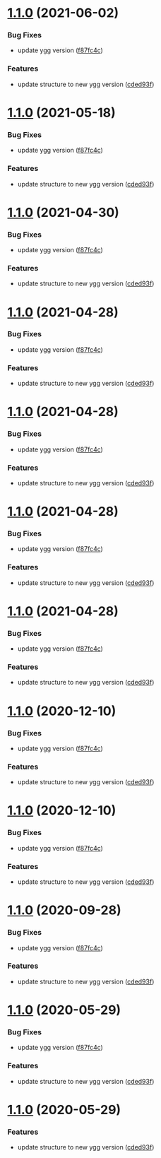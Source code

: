 # [1.1.0](https://github.com/webbingbrasil/ygg-starter/compare/v1.0.0...v1.1.0) (2021-06-02)


### Bug Fixes

* update ygg version ([f87fc4c](https://github.com/webbingbrasil/ygg-starter/commit/f87fc4cd9064dc0bea193bdec9060d2214d169b9))


### Features

* update structure to new ygg version ([cded93f](https://github.com/webbingbrasil/ygg-starter/commit/cded93f62911ae4ad14421ac873860af6ac0d401))

# [1.1.0](https://github.com/webbingbrasil/ygg-starter/compare/v1.0.0...v1.1.0) (2021-05-18)


### Bug Fixes

* update ygg version ([f87fc4c](https://github.com/webbingbrasil/ygg-starter/commit/f87fc4cd9064dc0bea193bdec9060d2214d169b9))


### Features

* update structure to new ygg version ([cded93f](https://github.com/webbingbrasil/ygg-starter/commit/cded93f62911ae4ad14421ac873860af6ac0d401))

# [1.1.0](https://github.com/webbingbrasil/ygg-starter/compare/v1.0.0...v1.1.0) (2021-04-30)


### Bug Fixes

* update ygg version ([f87fc4c](https://github.com/webbingbrasil/ygg-starter/commit/f87fc4cd9064dc0bea193bdec9060d2214d169b9))


### Features

* update structure to new ygg version ([cded93f](https://github.com/webbingbrasil/ygg-starter/commit/cded93f62911ae4ad14421ac873860af6ac0d401))

# [1.1.0](https://github.com/webbingbrasil/ygg-starter/compare/v1.0.0...v1.1.0) (2021-04-28)


### Bug Fixes

* update ygg version ([f87fc4c](https://github.com/webbingbrasil/ygg-starter/commit/f87fc4cd9064dc0bea193bdec9060d2214d169b9))


### Features

* update structure to new ygg version ([cded93f](https://github.com/webbingbrasil/ygg-starter/commit/cded93f62911ae4ad14421ac873860af6ac0d401))

# [1.1.0](https://github.com/webbingbrasil/ygg-starter/compare/v1.0.0...v1.1.0) (2021-04-28)


### Bug Fixes

* update ygg version ([f87fc4c](https://github.com/webbingbrasil/ygg-starter/commit/f87fc4cd9064dc0bea193bdec9060d2214d169b9))


### Features

* update structure to new ygg version ([cded93f](https://github.com/webbingbrasil/ygg-starter/commit/cded93f62911ae4ad14421ac873860af6ac0d401))

# [1.1.0](https://github.com/webbingbrasil/ygg-starter/compare/v1.0.0...v1.1.0) (2021-04-28)


### Bug Fixes

* update ygg version ([f87fc4c](https://github.com/webbingbrasil/ygg-starter/commit/f87fc4cd9064dc0bea193bdec9060d2214d169b9))


### Features

* update structure to new ygg version ([cded93f](https://github.com/webbingbrasil/ygg-starter/commit/cded93f62911ae4ad14421ac873860af6ac0d401))

# [1.1.0](https://github.com/webbingbrasil/ygg-starter/compare/v1.0.0...v1.1.0) (2021-04-28)


### Bug Fixes

* update ygg version ([f87fc4c](https://github.com/webbingbrasil/ygg-starter/commit/f87fc4cd9064dc0bea193bdec9060d2214d169b9))


### Features

* update structure to new ygg version ([cded93f](https://github.com/webbingbrasil/ygg-starter/commit/cded93f62911ae4ad14421ac873860af6ac0d401))

# [1.1.0](https://github.com/webbingbrasil/ygg-starter/compare/v1.0.0...v1.1.0) (2020-12-10)


### Bug Fixes

* update ygg version ([f87fc4c](https://github.com/webbingbrasil/ygg-starter/commit/f87fc4cd9064dc0bea193bdec9060d2214d169b9))


### Features

* update structure to new ygg version ([cded93f](https://github.com/webbingbrasil/ygg-starter/commit/cded93f62911ae4ad14421ac873860af6ac0d401))

# [1.1.0](https://github.com/webbingbrasil/ygg-starter/compare/v1.0.0...v1.1.0) (2020-12-10)


### Bug Fixes

* update ygg version ([f87fc4c](https://github.com/webbingbrasil/ygg-starter/commit/f87fc4cd9064dc0bea193bdec9060d2214d169b9))


### Features

* update structure to new ygg version ([cded93f](https://github.com/webbingbrasil/ygg-starter/commit/cded93f62911ae4ad14421ac873860af6ac0d401))

# [1.1.0](https://github.com/webbingbrasil/ygg-starter/compare/v1.0.0...v1.1.0) (2020-09-28)


### Bug Fixes

* update ygg version ([f87fc4c](https://github.com/webbingbrasil/ygg-starter/commit/f87fc4cd9064dc0bea193bdec9060d2214d169b9))


### Features

* update structure to new ygg version ([cded93f](https://github.com/webbingbrasil/ygg-starter/commit/cded93f62911ae4ad14421ac873860af6ac0d401))

# [1.1.0](https://github.com/webbingbrasil/ygg-starter/compare/v1.0.0...v1.1.0) (2020-05-29)


### Bug Fixes

* update ygg version ([f87fc4c](https://github.com/webbingbrasil/ygg-starter/commit/f87fc4cd9064dc0bea193bdec9060d2214d169b9))


### Features

* update structure to new ygg version ([cded93f](https://github.com/webbingbrasil/ygg-starter/commit/cded93f62911ae4ad14421ac873860af6ac0d401))

# [1.1.0](https://github.com/webbingbrasil/ygg-starter/compare/v1.0.0...v1.1.0) (2020-05-29)

### Features

* update structure to new ygg version ([cded93f](https://github.com/webbingbrasil/ygg-starter/commit/cded93f62911ae4ad14421ac873860af6ac0d401))
